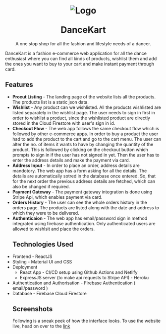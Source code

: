 
<h1 align="center">
<p align="center">
  <a>
    <img alt="Logo" src=" width="100"/>
  </a>
</p>
  <a>DanceKart</a>
</h1>

<p align="center">
A one stop shop for all the fashion and lifestyle needs of a dancer.
</p>

DanceKart is a fashion e-commerce web application for all the dance enthusiast where you can find all kinds of products, wishlist them and add the ones you want to buy to your cart and make instant payment through card.

<h2>Features</h2> 
 <ul>
  <li>
    <strong>Procut Listing</strong> - The landing page of the website lists all the products. The products list is a static json data.
  </li>
 <li>
    <strong>Wishlist</strong> - Any product can we wishlisted. All the products wishlisted are listed separately in the wishlist page. The user needs to sign in first in order to wishlist a product, since the wishlisted product are directly stored in the Cloud Firestore with user's sign in id. 
  </li>
 <li>
    <strong>Checkout Flow</strong> - The web app follows the same checkout flow which is followed by other e-commerce apps. In order to buy a product the user had to add the product to the cart and go to the cart menu. The user can alter the no. of items it wants to have by changing the quantity of the product. This is followed by clicking on the checkout button which prompts to sign in if the user has not signed in yet. Then the user has to enter the address details and make the payment via card.  
  </li>
<li>
    <strong>Address Input</strong> - In order to place an order, address details are mandotory. The web app has a form asking for all the details. The details are automatically sotred in the database once entered. So, that for the next order the previous address details are fetched, which can also be changed if required.
  </li>
<li>
    <strong>Payment Gateway</strong> - The payment gateway integration is done using Stripe Api, which enables payment via card.
  </li>
                 <li>
    <strong>Orders History</strong> - The user can see the whole orders history in the orders page. The products are listed along with the date and address to which they were to be delivered.
  </li>
                  <li>
    <strong>Authenticaion</strong> - The web app has email/password sign in method integrated using firebase authentication. Only authenticated users are allowed to wishlsit and place the orders.
  </li>
 

  
<h2>Technologies Used</h2> 
  <li>
   Frontend - ReactJS 
  </li>
                 <li>
   Styling - Material UI and CSS 
  </li>
                    <li>
   Deployment 
                 <ul>
                 <li>React App - CI/CD setup using Github Actions and Netlify</li>
                 <li>ExpressJS server (to make api requests to Stripe API) - Heroku </li>
                 </ul>
  </li>
                 <li>
                 Authentication and Authorisation - Firebase Authentication ( email/password )
                 </li>
                  <li>
                 Database - Firebase Cloud Firestore
                 </li>
               

  
<h2>  Screenshots </h2>

Following is a sneak peek of how the interface looks. To use the website live, head on over to the [link](https://entertainment-hub.netlify.app/)





  












